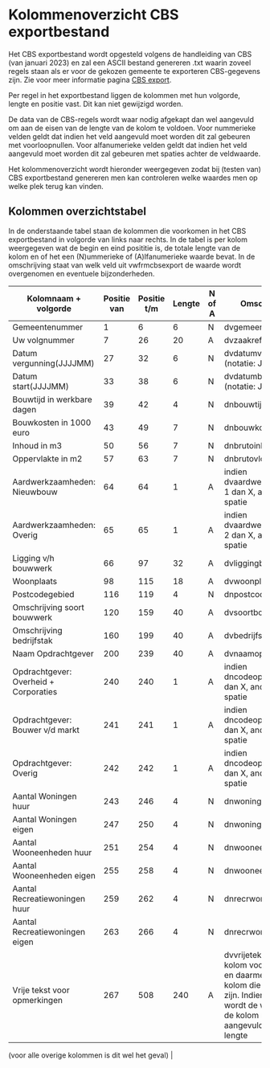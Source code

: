 # Kolommenoverzicht CBS exportbestand

Het CBS exportbestand wordt opgesteld volgens de handleiding van CBS (van januari 2023) en zal een ASCII bestand genereren .txt waarin zoveel regels staan als er voor de gekozen gemeente te exporteren CBS-gegevens zijn. Zie voor meer informatie pagina [ CBS export](/docs/probleemoplossing/programmablokken/cbs_export.md).

Per regel in het exportbestand liggen de kolommen met hun volgorde, lengte en positie vast. Dit kan niet gewijzigd worden.

De data van de CBS-regels wordt waar nodig afgekapt dan wel aangevuld om aan de eisen van de lengte van de kolom te voldoen. Voor nummerieke velden geldt dat indien het veld aangevuld moet worden dit zal gebeuren met voorloopnullen. Voor alfanumerieke velden geldt dat indien het veld aangevuld moet worden dit zal gebeuren met spaties achter de veldwaarde.

Het kolommenoverzicht wordt hieronder weergegeven zodat bij (testen van) CBS exportbestand genereren men kan controleren welke waardes men op welke plek terug kan vinden.

## Kolommen overzichtstabel

In de onderstaande tabel staan de kolommen die voorkomen in het CBS exportbestand in volgorde van links naar rechts. In de tabel is per kolom weergegeven wat de begin en eind posititie is, de totale lengte van de kolom en of het een (N)ummerieke of (A)lfanumerieke waarde bevat. In de omschrijving staat van welk veld uit vwfrmcbsexport de waarde wordt overgenomen en eventuele bijzonderheden.

| Kolomnaam + volgorde | Positie van | Positie t/m | Lengte | N of A | Omschrijving |
|---|---|---|---|---|---|
| Gemeentenummer | 1 | 6 | 6 | N |dvgemeentevolgnr |
| Uw volgnummer | 7 | 26 | 20 | A | dvzaakreferentiecode |
| Datum vergunning(JJJJMM) | 27 | 32 | 6 | N |dvdatumvergunning (notatie: JJJJMM) |
| Datum start(JJJJMM) | 33 | 38 | 6 | N |dvdatumbegin (notatie: JJJJMM) |
| Bouwtijd in werkbare dagen | 39 | 42 | 4 | N | dnbouwtijd |
| Bouwkosten in 1000 euro | 43 | 49 | 7 | N | dnbouwkosten |
| Inhoud in m3| 50 | 56 | 7 | N | dnbrutoinhoud |
| Oppervlakte in m2 | 57 | 63 | 7 | N | dnbrutovloeropp |
| Aardwerkzaamheden: Nieuwbouw | 64 | 64 | 1 | A |indien dvaardwerkzaamh is 1 dan X, anders een spatie|
| Aardwerkzaamheden: Overig | 65 | 65 | 1 | A |indien dvaardwerkzaamh is 2 dan X, anders een spatie|
| Ligging v/h bouwwerk | 66 | 97 | 32 | A | dvliggingbouwwerk |
| Woonplaats | 98 | 115 | 18 | A | dvwoonplaats |
| Postcodegebied | 116 | 119 | 4 | N | dnpostcodegebied |
| Omschrijving soort bouwwerk | 120 | 159 | 40 | A | dvsoortbouwwerkoms |
| Omschrijving bedrijfstak | 160 | 199 | 40 | A | dvbedrijfstakoms |
| Naam Opdrachtgever | 200 | 239 | 40 | A | dvnaamopdrgever |
| Opdrachtgever: Overheid + Corporaties | 240 | 240 | 1 | A |indien dncodeopdrgever is 1 dan X, anders een spatie |
| Opdrachtgever: Bouwer v/d markt | 241 | 241 | 1 | A |indien dncodeopdrgever is 2 dan X, anders een spatie |
| Opdrachtgever: Overig | 242 | 242 | 1 | A |indien dncodeopdrgever is 3 dan X, anders een spatie |
| Aantal Woningen huur | 243 | 246 | 4 | N | dnwoningenhuur |
| Aantal Woningen eigen | 247 | 250 | 4 | N | dnwoningeneigen |
| Aantal Wooneenheden huur | 251 | 254 | 4 | N | dnwooneenhhuur |
| Aantal Wooneenheden eigen | 255 | 258 | 4 | N | dnwooneenheigen |
| Aantal Recreatiewoningen huur | 259 | 262 | 4 | N | dnrecrwoningenhuur |
| Aantal Recreatiewoningen eigen | 263 | 266 | 4 | N | dnrecrwoningeneigen |
| Vrije tekst voor opmerkingen | 267 | 508 | 240 | A |dvvrijetekst: optionele kolom voor het CBS en daarmee de enige kolom die leeg mag zijn. Indien gevuld dan wordt de waarde van de kolom niet aangevuld tot max lengte

(voor alle overige kolommen is dit wel het geval) |

